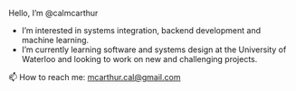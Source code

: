 Hello, I’m @calmcarthur
- I’m interested in systems integration, backend development and machine learning. 
- I’m currently learning software and systems design at the University of Waterloo and
  looking to work on new and challenging projects.

📫 How to reach me:
  mcarthur.cal@gmail.com

<!---
calmcarthur/calmcarthur is a ✨ special ✨ repository because its `README.md` (this file) appears on your GitHub profile.
You can click the Preview link to take a look at your changes.
--->
